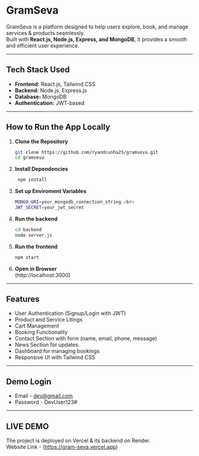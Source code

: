 # GramSeva

GramSeva is a platform designed to help users explore, book, and manage services & products seamlessly.  
Built with **React.js, Node.js, Express, and MongoDB**, it provides a smooth and efficient user experience.  

---

## Tech Stack Used
- **Frontend:** React.js, Tailwind CSS  
- **Backend:** Node.js, Express.js  
- **Database:** MongoDB  
- **Authentication:** JWT-based 

---

## How to Run the App Locally

1. **Clone the Repository**
   ```bash
   git clone https://github.com/ryandcunha25/gramseva.git
   cd gramseva
   ```

2. **Install Dependencies**
   ```bash
    npm install
   ```

4. **Set up Enviroment Variables**
   ```bash
   MONGO_URI=your_mongodb_connection_string <br>
   JWT_SECRET=your_jwt_secret
   ```

5. **Run the backend**
   ```bash
   cd backend 
   node server.js
   ```

6. **Run the frontend**
   ```bash
   npm start
   ```

8. **Open in Browser** <br>
   (http://localhost:3000)

---

## Features
 - User Authentication (Signup/Login with JWT)
 - Product and Service Litings
 - Cart Management
 - Booking Functionality
 - Contact Section with form (name, email, phone, message)
 - News Section for updates
 - Dashboard for managing bookings
 - Responsive UI with Tailwind CSS

---

## Demo Login
* Email - dev@gmail.com
* Password - DevUser123#

---

## LIVE DEMO
The project is deployed on Vercel & its backend on Render. <br>
Website Link - (https://gram-seva.vercel.app)
  
